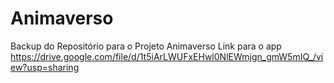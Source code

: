 # Animaverso
Backup do Repositório para o Projeto Animaverso
Link para o app
https://drive.google.com/file/d/1t5iArLWUFxEHwl0NlEWmjgn_gmW5mIQ_/view?usp=sharing
